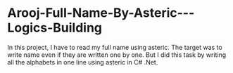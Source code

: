 # Arooj-Full-Name-By-Asteric---Logics-Building
In this project, I have to read my full name using asteric. The target was to write name even if they are written one by one. But I did this task by writing all the alphabets in one line using asteric in C# .Net.
